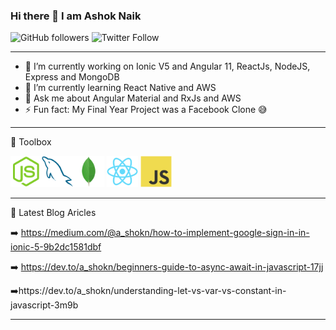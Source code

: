### Hi there 👋 I am Ashok Naik
![GitHub followers](https://img.shields.io/github/followers/AshokNaik009?style=social)
![Twitter Follow](https://img.shields.io/twitter/follow/A_shock009?style=social)

---

- 🔭 I’m currently working on Ionic V5 and Angular 11, ReactJs, NodeJS, Express and MongoDB 
- 🌱 I’m currently learning React Native and AWS
- 💬 Ask me about Angular Material and RxJs and AWS
- ⚡ Fun fact: My Final Year Project was a Facebook Clone 😅

---
🧰  Toolbox

<img src="https://github.com/devicons/devicon/blob/master/icons/nodejs/nodejs-original.svg" alt="Node Js Logo" width="50" height="50" /><img src="https://github.com/devicons/devicon/blob/master/icons/mysql/mysql-original.svg" alt="SQL Logo" width="50" height="50" /><img src="https://github.com/devicons/devicon/blob/master/icons/mongodb/mongodb-original.svg" alt="Mongo Logo" width="50" height="50" />
<img src="https://github.com/devicons/devicon/blob/master/icons/react/react-original.svg" alt="React Logo" width="50" height="50" />
<img src="https://github.com/devicons/devicon/blob/master/icons/javascript/javascript-original.svg" alt="JS Logo" width="50" height="50" />

---

🔖 Latest Blog Aricles

➡️ https://medium.com/@a_shokn/how-to-implement-google-sign-in-in-ionic-5-9b2dc1581dbf

➡️ https://dev.to/a_shokn/beginners-guide-to-async-await-in-javascript-17jj

➡️https://dev.to/a_shokn/understanding-let-vs-var-vs-constant-in-javascript-3m9b

---
<!--
**AshokNaik009/AshokNaik009** is a ✨ _special_ ✨ repository because its `README.md` (this file) appears on your GitHub profile.
Here are some ideas to get you started:
-->

